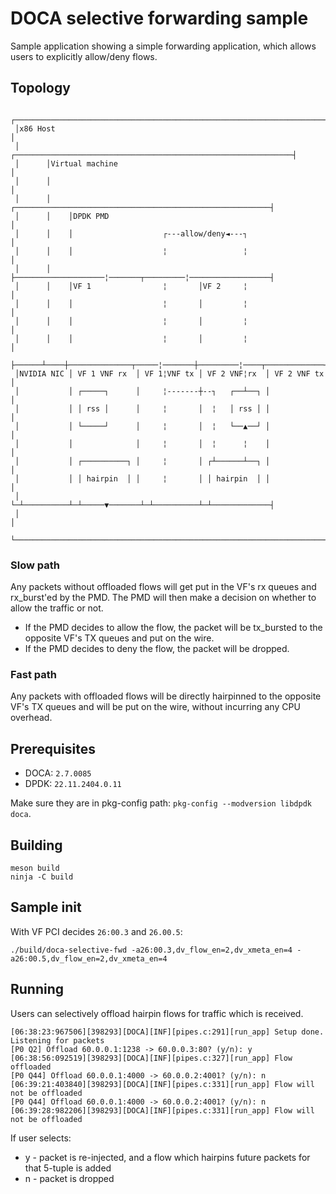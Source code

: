 # DOCA selective forwarding sample
Sample application showing a simple forwarding application, which allows users to explicitly allow/deny flows.

##  Topology
```
 ┌─────────────────────────────────────────────────────────────────────┐
 │x86 Host                                                             │
 │      ┌──────────────────────────────────────────────────────────────┤
 │      │Virtual machine                                               │
 │      │                                                              │
 │      │    ┌─────────────────────────────────────────────────────────┤
 │      │    │DPDK PMD                                                 │
 │      │    │                    ┌---allow/deny◄---┐                  │
 │      │    │                    ¦                 ¦                  │
 │      │    ├────────────────────¦───────┬─────────¦──────────────────┤
 │      │    │VF 1                ¦       │VF 2     ¦                  │
 │      │    │                    ¦       │         ¦                  │
 │      │    │                    ¦       │         ¦                  │
 │      │    │                    ¦       │         ¦                  │
 ├──────┴────┼──────────────┬─────¦───────┼─────────¦────┬─────────────┤
 │NVIDIA NIC │ VF 1 VNF rx  │ VF 1¦VNF tx │ VF 2 VNF¦rx  │ VF 2 VNF tx │
 │           │ ┌─────┐      │     ¦-------┼--┐   ┌──┴──┐ │             │
 │           │ │ rss │      │     ¦       │  ¦   │ rss │ │             │
 │           │ └─────┘      │     ¦       │  ¦   └──▲──┘ │             │
 │           │              │     ¦       │  ¦      ¦    │             │
 │           │ ┌──────────┐ │     ¦       │ ┌┴──────┴──┐ │             │
 │           │ │ hairpin  │ │     ¦       │ │ hairpin  │ │             │
 │           └─┴──────────┴─┴─────▼───────┴─┴──────────┴─┴─────────────┤
 │                                                                     │
 └─────────────────────────────────────────────────────────────────────┘
```

### Slow path
Any packets without offloaded flows will get put in the VF's rx queues and rx_burst'ed by the PMD. The PMD will then make a decision on whether to allow the traffic or not.

* If the PMD decides to allow the flow, the packet will be tx_bursted to the opposite VF's TX queues and put on the wire.
* If the PMD decides to deny the flow, the packet will be dropped.

### Fast path
Any packets with offloaded flows will be directly hairpinned to the opposite VF's TX queues and will be put on the wire, without incurring any CPU overhead.

## Prerequisites
* DOCA: `2.7.0085`
* DPDK: `22.11.2404.0.11`

Make sure they are in pkg-config path: `pkg-config --modversion libdpdk doca`.

## Building
```
meson build
ninja -C build
```

## Sample init
With VF PCI decides `26:00.3` and `26.00.5`:
```
./build/doca-selective-fwd -a26:00.3,dv_flow_en=2,dv_xmeta_en=4 -a26:00.5,dv_flow_en=2,dv_xmeta_en=4
```

## Running
Users can selectively offload hairpin flows for traffic which is received.
```
[06:38:23:967506][398293][DOCA][INF][pipes.c:291][run_app] Setup done. Listening for packets
[P0 Q2] Offload 60.0.0.1:1238 -> 60.0.0.3:80? (y/n): y
[06:38:56:092519][398293][DOCA][INF][pipes.c:327][run_app] Flow offloaded
[P0 Q44] Offload 60.0.0.1:4000 -> 60.0.0.2:4001? (y/n): n
[06:39:21:403840][398293][DOCA][INF][pipes.c:331][run_app] Flow will not be offloaded
[P0 Q44] Offload 60.0.0.1:4000 -> 60.0.0.2:4001? (y/n): n
[06:39:28:982206][398293][DOCA][INF][pipes.c:331][run_app] Flow will not be offloaded
```
If user selects:
* y - packet is re-injected, and a flow which hairpins future packets for that 5-tuple is added
* n - packet is dropped

